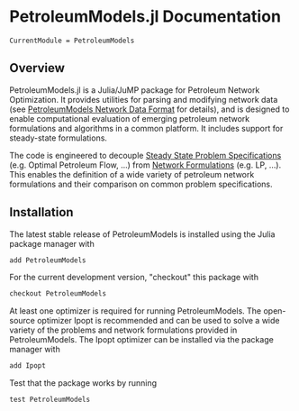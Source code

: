 # PetroleumModels.jl Documentation

```@meta
CurrentModule = PetroleumModels
```

## Overview

PetroleumModels.jl is a Julia/JuMP package for Petroleum Network Optimization. It provides utilities for parsing and modifying network data (see [PetroleumModels Network Data Format](@ref) for details), and is designed to enable computational evaluation of emerging petroleum network formulations and algorithms in a common platform. It includes support for steady-state formulations.

The code is engineered to decouple [Steady State Problem Specifications](@ref) (e.g. Optimal Petroleum Flow, ...) from [Network Formulations](@ref) (e.g. LP, ...). This enables the definition of a wide variety of petroleum network formulations and their comparison on common problem specifications.

## Installation

The latest stable release of PetroleumModels is installed using the Julia package manager with

```julia
add PetroleumModels
```

For the current development version, "checkout" this package with

```julia
checkout PetroleumModels
```

At least one optimizer is required for running PetroleumModels.  The open-source optimizer Ipopt is recommended and can be used to solve a wide variety of the problems and network formulations provided in PetroleumModels.  The Ipopt optimizer can be installed via the package manager with

```julia
add Ipopt
```

Test that the package works by running

```julia
test PetroleumModels
```
